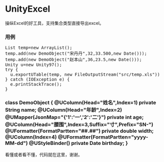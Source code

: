 # UnityExcel
操纵Excel的好工具，支持集合类型直接导出excel。
<h3>用例</h3>
<pre>
List<DemoObject> temp=new ArrayList<DemoObject>();
temp.add(new DemoObject("宋丹丹",32,33.500,new Date()));
temp.add(new DemoObject("赵本山",36,23.5,new Date()));
Unity u=new Unity97();
try {
  u.exportUTable(temp, new FileOutputStream("src/temp.xls")).close();
} catch (IOException e) {
  e.printStackTrace();
}
</pre>
<h3>
class DemoObject {
	@UColumn(Head="姓名",Index=1)
	private String name;
	@UColumn(Head="年龄",Index=2)
	@UMapper(JsonMap="{'1':'一','2':'二'}")
	private int age;
	@UColumn(Head="腰围",Index=3,Suffix="寸",Prefix="SN-")
	@UFormatter(FormatPartten="##.##")
	private double width;
	@UColumn(Index=4)
	@UFormatter(FormatPartten="yyyy-MM-dd")
	@UStyleBinder()
	private Date birthday;
 }
</h3>
看懂或者看不懂，代码就在这里，谢谢。
